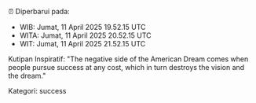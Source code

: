 ⏰ Diperbarui pada:
- WIB: Jumat, 11 April 2025 19.52.15 UTC
- WITA: Jumat, 11 April 2025 20.52.15 UTC
- WIT: Jumat, 11 April 2025 21.52.15 UTC

Kutipan Inspiratif:
"The negative side of the American Dream comes when people pursue success at any cost, which in turn destroys the vision and the dream."


Kategori: success

